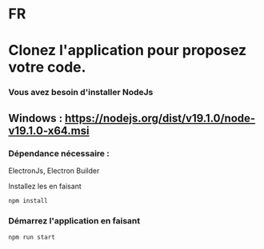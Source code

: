 <h1>FR</h1>

# Clonez l'application pour proposez votre code.

### Vous avez besoin d'installer NodeJs
## Windows : https://nodejs.org/dist/v19.1.0/node-v19.1.0-x64.msi

### Dépendance nécessaire :
ElectronJs, Electron Builder

Installez les en faisant
```
npm install
```

### Démarrez l'application en faisant
````
npm run start
````

